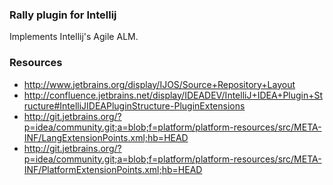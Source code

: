 ### Rally plugin for Intellij

Implements Intellij's Agile ALM.

### Resources
* http://www.jetbrains.org/display/IJOS/Source+Repository+Layout
* http://confluence.jetbrains.net/display/IDEADEV/IntelliJ+IDEA+Plugin+Structure#IntelliJIDEAPluginStructure-PluginExtensions
* http://git.jetbrains.org/?p=idea/community.git;a=blob;f=platform/platform-resources/src/META-INF/LangExtensionPoints.xml;hb=HEAD
* http://git.jetbrains.org/?p=idea/community.git;a=blob;f=platform/platform-resources/src/META-INF/PlatformExtensionPoints.xml;hb=HEAD
